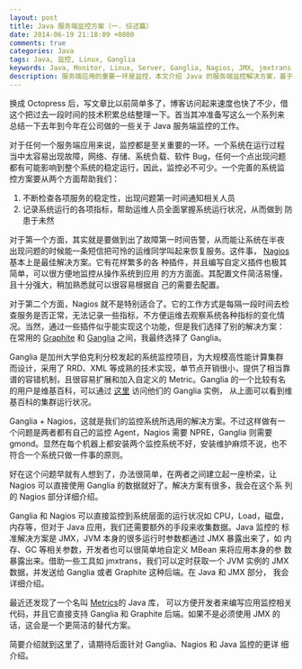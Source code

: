 ```yaml
---
layout: post
title: Java 服务端监控方案（一. 综述篇）
date: 2014-06-19 21:18:09 +0800
comments: true
categories: Java
tags: Java, 监控, Linux, Ganglia
keywords: Java, Monitor, Linux, Server, Ganglia, Nagios, JMX, jmxtrans
description: 服务端应用的重要一环是监控，本文介绍 Java 的服务端监控解决方案，基于 Ganglia，Nagios 和 JMX。
---
```


换成 Octopress 后，写文章比以前简单多了，博客访问起来速度也快了不少，借
这个把过去一段时间的技术积累总结整理一下。首当其冲准备写这么一个系列来
总结一下去年到今年在公司做的一些关于 Java 服务端监控的工作。

对于任何一个服务端应用来说，监控都是至关重要的一环。一个系统在运行过程
当中太容易出现故障，网络、存储、系统负载、软件 Bug，任何一个点出现问题
都有可能影响到整个系统的稳定运行，因此，监控必不可少。一个完善的系统监
控方案要从两个方面帮助我们：

<!--more-->

1. 不断检查各项服务的稳定性，出现问题第一时间通知相关人员
2. 记录系统运行的各项指标，帮助运维人员全面掌握系统运行状况，从而做到
   防患于未然

对于第一个方面，其实就是要做到出了故障第一时间告警，从而能让系统在半夜
出现问题的时候能一条短信把可怜的运维同学叫起来恢复服务。这件事，
[Nagios](http://www.nagios.org/)基本上是最佳解决方案。它有花样繁多的各
种插件，并且编写自定义插件也极其简单，可以很方便地监控从操作系统到应用
的方方面面。其配置文件简洁易懂，且十分强大，稍加熟悉就可以很容易根据自
己的需要去配置。

对于第二个方面，Nagios 就不是特别适合了。它的工作方式是每隔一段时间去检
查服务是否正常，无法记录一些指标，不方便运维去观察系统各种指标的变化情
况。当然，通过一些插件似乎能实现这个功能，但是我们选择了别的解决方案：
在常用的 [Graphite](http://graphite.wikidot.com/) 和
[Ganglia](http://ganglia.sourceforge.net/) 之间，我最终选择了 Ganglia。

Ganglia 是加州大学伯克利分校发起的系统监控项目，为大规模高性能计算集群
而设计，采用了 RRD、XML 等成熟的技术实现，单节点开销很小，提供了相当靠
谱的容错机制，且很容易扩展和加入自定义的 Metric。Ganglia 的一个比较有名
的用户是维基百科，可以通过
[这里](https://ganglia.wikimedia.org/latest/) 访问他们的 Ganglia 实例，
从上面可以看到维基百科的集群运行状况。

Ganglia + Nagios，这就是我们的监控系统所选用的解决方案。不过这样做有一
个问题是两者都有自己的监控 Agent，Nagios 需要 NPRE，Ganglia 则需要
gmond。显然在每个机器上都安装两个监控系统不好，安装维护麻烦不说，也不
符合一个系统只做一件事的原则。

好在这个问题早就有人想到了，办法很简单，在两者之间建立起一座桥梁，让
Nagios 可以直接使用 Ganglia 的数据就好了。解决方案有很多，我会在这个系
列的 Nagios 部分详细介绍。

Ganglia 和 Nagios 可以直接监控到系统层面的运行状况如 CPU，Load，磁盘，
内存等，但对于 Java 应用，我们还需要额外的手段来收集数据。Java 监控的
标准解决方案是 JMX，JVM 本身的很多运行时参数都通过 JMX 暴露出来了，如
内存、GC 等相关参数，开发者也可以很简单地自定义 MBean 来将应用本身的参
数暴露出来。借助一些工具如 jmxtrans，我们可以定时获取一个 JVM 实例的
JMX 数据，并发送给 Ganglia 或者 Graphite 这种后端。在 Java 和 JMX 部分，
我会详细介绍。

最近还发现了一个名叫 [Metrics](http://metrics.codahale.com/)的 Java 库，
可以方便开发者来编写应用监控相关代码，并且它直接支持 Ganglia 和
Graphite 后端。如果不是必须使用 JMX 的话，这会是一个更简洁的替代方案。

简要介绍就到这里了，请期待后面针对 Ganglia、Nagios 和 Java 监控的更详
细介绍。
